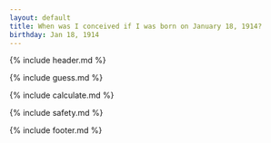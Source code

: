 ```yaml
---
layout: default
title: When was I conceived if I was born on January 18, 1914?
birthday: Jan 18, 1914
---
```


{% include header.md %}

{% include guess.md %}

{% include calculate.md %}

{% include safety.md %}

{% include footer.md %}



